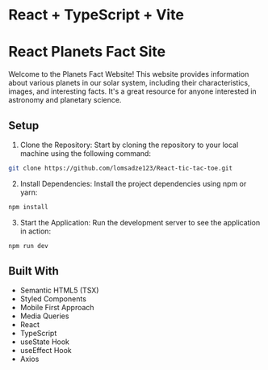 # React + TypeScript + Vite

# React Planets Fact Site 
Welcome to the Planets Fact Website! This website provides information about various planets in our solar system, including their characteristics, images, and interesting facts. It's a great resource for anyone interested in astronomy and planetary science.

## Setup
1. Clone the Repository: Start by cloning the repository to your local machine using the following command:
```bash
git clone https://github.com/lomsadze123/React-tic-tac-toe.git
```
2. Install Dependencies: Install the project dependencies using npm or yarn:
```bash
npm install
```
3. Start the Application: Run the development server to see the application in action:

```bash
npm run dev
```

## Built With
- Semantic HTML5 (TSX)
- Styled Components
- Mobile First Approach
- Media Queries
- React
- TypeScript
- useState Hook
- useEffect Hook
- Axios
